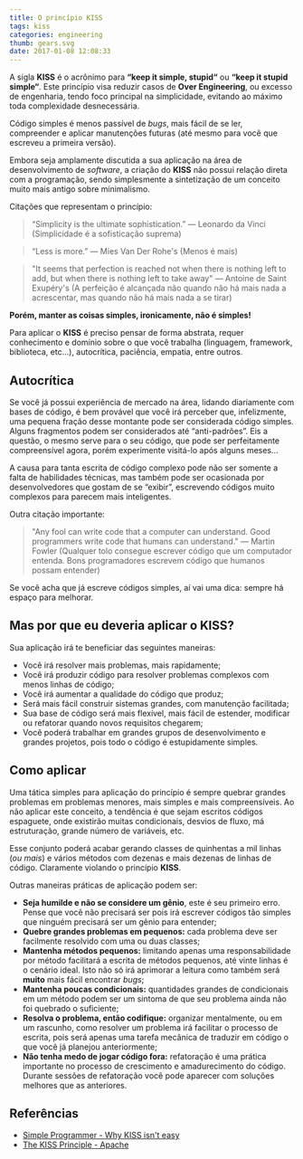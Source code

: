 ```yaml
---
title: O princípio KISS
tags: kiss
categories: engineering
thumb: gears.svg
date: 2017-01-08 12:08:33
---
```


A sigla **KISS** é o acrônimo para **“keep it simple, stupid“** ou **“keep it stupid simple“**. Este princípio visa reduzir casos de **Over Engineering**, ou excesso de engenharia, tendo foco principal na simplicidade, evitando ao máximo toda complexidade desnecessária. 

Código simples é menos passível de *bugs*, mais fácil de se ler, compreender e aplicar manutenções futuras (até mesmo para você que escreveu a primeira versão). 

Embora seja amplamente discutida a sua aplicação na área de desenvolvimento de *software*, a criação do **KISS** não possui relação direta com a programação, sendo simplesmente a sintetização de um conceito muito mais antigo sobre minimalismo. 

Citações que representam o princípio:

> “Simplicity is the ultimate sophistication.”  — Leonardo da Vinci
> (Simplicidade é a sofisticação suprema)

> “Less is more.” — Mies Van Der Rohe's 
> (Menos é mais) 

> "It seems that perfection is reached not when there is nothing left to add, but when there is nothing left to take away" — Antoine de Saint Exupéry's
> (A perfeição é alcançada não quando não há mais nada a acrescentar, mas quando não há mais nada a se tirar)

**Porém, manter as coisas simples, ironicamente, não é simples!**

Para aplicar o **KISS** é preciso pensar de forma abstrata, requer conhecimento e domínio sobre o que você trabalha (linguagem, framework, biblioteca, etc...), autocrítica, paciência, empatia, entre outros.

## Autocrítica

Se você já possui experiência de mercado na área, lidando diariamente com bases de código, é bem provável que você irá perceber que, infelizmente, uma pequena fração desse montante pode ser considerada código simples. Alguns fragmentos podem ser considerados até “anti-padrões”. Eis a questão, o mesmo serve para o seu código, que pode ser perfeitamente compreensível agora, porém experimente visitá-lo após alguns meses...

A causa para tanta escrita de código complexo pode não ser somente a falta de habilidades técnicas, mas também pode ser ocasionada por desenvolvedores que gostam de se “exibir”, escrevendo códigos muito complexos para parecem mais inteligentes.

Outra citação importante:

> "Any fool can write code that a computer can understand. Good programmers write code that humans can understand." — Martin Fowler
> (Qualquer tolo consegue escrever código que um computador entenda. Bons programadores escrevem código que humanos possam entender)

Se você acha que já escreve códigos simples, aí vai uma dica: sempre há espaço para melhorar.

## Mas por que eu deveria aplicar o KISS?

Sua aplicação irá te beneficiar das seguintes maneiras: 

- Você irá resolver mais problemas, mais rapidamente;
- Você irá produzir código para resolver problemas complexos com menos linhas de código;
- Você irá aumentar a qualidade do código que produz;
- Será mais fácil construir sistemas grandes, com manutenção facilitada;
- Sua base de código será mais flexível, mais fácil de estender, modificar ou refatorar quando novos requisitos chegarem;
- Você poderá trabalhar em grandes grupos de desenvolvimento e grandes projetos, pois todo o código é estupidamente simples.

## Como aplicar

Uma tática simples para aplicação do princípio é sempre quebrar grandes problemas em problemas menores, mais simples e mais compreensíveis. Ao não aplicar este conceito, a tendência é que sejam escritos códigos espaguete, onde existirão muitas condicionais, desvios de fluxo, má estruturação, grande número de variáveis, etc. 

Esse conjunto poderá acabar gerando classes de quinhentas a mil linhas (*ou mais*) e vários métodos com dezenas e mais dezenas de linhas de código. Claramente violando o princípio **KISS**.

Outras maneiras práticas de aplicação podem ser:

- **Seja humilde e não se considere um gênio**, este é seu primeiro erro. Pense que você não precisará ser pois irá escrever códigos tão simples que ninguém precisará ser um gênio para entender;
- **Quebre grandes problemas em pequenos:** cada problema deve ser facilmente resolvido com uma ou duas classes;
- **Mantenha métodos pequenos:** limitando apenas uma responsabilidade por método facilitará a escrita de métodos pequenos, até vinte linhas é o cenário ideal. Isto não só irá aprimorar a leitura como também será **muito** mais fácil encontrar *bugs*;
- **Mantenha poucas condicionais:** quantidades grandes de condicionais em um método podem ser um sintoma de que seu problema ainda não foi quebrado o suficiente;
- **Resolva o problema, então codifique:** organizar mentalmente, ou em um rascunho, como resolver um problema irá facilitar o processo de escrita, pois será apenas uma tarefa mecânica de traduzir em código o que você já planejou anteriormente;
- **Não tenha medo de jogar código fora:** refatoração é uma prática importante no processo de crescimento e amadurecimento do código. Durante sessões de refatoração você pode aparecer com soluções melhores que as anteriores.
 
## Referências

- [Simple Programmer - Why KISS isn't easy](https://simpleprogrammer.com/kiss-one-best-practice-to-rule-them-all/)
- [The KISS Principle - Apache](https://people.apache.org/~fhanik/kiss.html)
